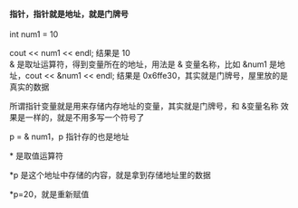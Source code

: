 
#### 指针，指针就是地址，就是门牌号    
int num1 = 10  

cout << num1 << endl; 结果是 10  
& 是取址运算符，得到变量所在的地址，用法是 & 变量名称，比如 &num1 是地址，cout << &num1 << endl; 结果是 0x6ffe30，其实就是门牌号，屋里放的是真实的数据  

所谓指针变量就是用来存储内存地址的变量，其实就是门牌号，和 &变量名称 效果是一样的，就是不用多写一个符号了     

p = & num1，p 指针存的也是地址  

\* 是取值运算符  

\*p 是这个地址中存储的内容，就是拿到存储地址里的数据  

\*p=20，就是重新赋值  


